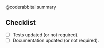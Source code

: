 <!--
  Thank you for submitting a pull request!

  We appreciate the time and effort you have invested in making these changes. Please ensure that you provide enough information to allow others to review your pull request.

  Upon submission, your pull request will be automatically assigned with reviewers.

  If you want to learn more about contributing to this project, please visit: https://github.com/lynx-family/lynx-stack/blob/main/CONTRIBUTING.md.
-->

<!-- The AI summary below will be auto-generated - feel free to replace it with your own. -->

@coderabbitai summary

## Checklist

<!--- Check and mark with an "x" -->

- [ ] Tests updated (or not required).
- [ ] Documentation updated (or not required).
